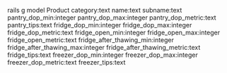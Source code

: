 rails g model Product category:text name:text subname:text pantry_dop_min:integer pantry_dop_max:integer pantry_dop_metric:text pantry_tips:text fridge_dop_min:integer fridge_dop_max:integer fridge_dop_metric:text fridge_open_min:integer fridge_open_max:integer fridge_open_metric:text fridge_after_thawing_min:integer fridge_after_thawing_max:integer fridge_after_thawing_metric:text fridge_tips:text freezer_dop_min:integer freezer_dop_max:integer freezer_dop_metric:text freezer_tips:text
